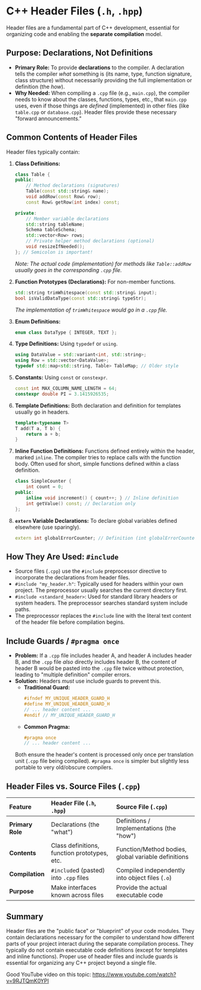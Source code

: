 # C++ Header Files (`.h`, `.hpp`)

Header files are a fundamental part of C++ development, essential for organizing code and enabling the **separate compilation** model.

## Purpose: Declarations, Not Definitions

*   **Primary Role:** To provide **declarations** to the compiler. A declaration tells the compiler *what* something is (its name, type, function signature, class structure) without necessarily providing the full implementation or definition (the *how*).
*   **Why Needed:** When compiling a `.cpp` file (e.g., `main.cpp`), the compiler needs to know about the classes, functions, types, etc., that `main.cpp` uses, even if those things are *defined* (implemented) in other files (like `table.cpp` or `database.cpp`). Header files provide these necessary "forward announcements."

## Common Contents of Header Files

Header files typically contain:

1.  **Class Definitions:**
    ```c++
    class Table {
    public:
        // Method declarations (signatures)
        Table(const std::string& name);
        void addRow(const Row& row);
        const Row& getRow(int index) const;

    private:
        // Member variable declarations
        std::string tableName;
        Schema tableSchema;
        std::vector<Row> rows;
        // Private helper method declarations (optional)
        void resizeIfNeeded();
    }; // Semicolon is important!
    ```
    *Note: The actual code (implementation) for methods like `Table::addRow` usually goes in the corresponding `.cpp` file.*

2.  **Function Prototypes (Declarations):** For non-member functions.
    ```c++
    std::string trimWhitespace(const std::string& input);
    bool isValidDataType(const std::string& typeStr);
    ```
    *The implementation of `trimWhitespace` would go in a `.cpp` file.*

3.  **Enum Definitions:**
    ```c++
    enum class DataType { INTEGER, TEXT };
    ```

4.  **Type Definitions:** Using `typedef` or `using`.
    ```c++
    using DataValue = std::variant<int, std::string>;
    using Row = std::vector<DataValue>;
    typedef std::map<std::string, Table> TableMap; // Older style
    ```

5.  **Constants:** Using `const` or `constexpr`.
    ```c++
    const int MAX_COLUMN_NAME_LENGTH = 64;
    constexpr double PI = 3.1415926535;
    ```

6.  **Template Definitions:** Both declaration and definition for templates usually go in headers.
    ```c++
    template<typename T>
    T add(T a, T b) {
        return a + b;
    }
    ```

7.  **Inline Function Definitions:** Functions defined entirely within the header, marked `inline`. The compiler tries to replace calls with the function body. Often used for short, simple functions defined within a class definition.
    ```c++
    class SimpleCounter {
        int count = 0;
    public:
        inline void increment() { count++; } // Inline definition
        int getValue() const; // Declaration only
    };
    ```

8.  **`extern` Variable Declarations:** To declare global variables defined elsewhere (use sparingly).
    ```c++
    extern int globalErrorCounter; // Definition (int globalErrorCounter = 0;) is in one .cpp file
    ```

## How They Are Used: `#include`

*   Source files (`.cpp`) use the `#include` preprocessor directive to incorporate the declarations from header files.
*   `#include "my_header.h"`: Typically used for headers within your own project. The preprocessor usually searches the current directory first.
*   `#include <standard_header>`: Used for standard library headers or system headers. The preprocessor searches standard system include paths.
*   The preprocessor replaces the `#include` line with the literal text content of the header file before compilation begins.

## Include Guards / `#pragma once`

*   **Problem:** If a `.cpp` file includes header A, and header A includes header B, and the `.cpp` file *also* directly includes header B, the content of header B would be pasted into the `.cpp` file twice without protection, leading to "multiple definition" compiler errors.
*   **Solution:** Headers *must* use include guards to prevent this.
    *   **Traditional Guard:**
        ```c++
        #ifndef MY_UNIQUE_HEADER_GUARD_H
        #define MY_UNIQUE_HEADER_GUARD_H
        // ... header content ...
        #endif // MY_UNIQUE_HEADER_GUARD_H
        ```
    *   **Common Pragma:**
        ```c++
        #pragma once
        // ... header content ...
        ```
    Both ensure the header's content is processed only once per translation unit (`.cpp` file being compiled). `#pragma once` is simpler but slightly less portable to very old/obscure compilers.

## Header Files vs. Source Files (`.cpp`)

| Feature          | Header File (`.h`, `.hpp`)                   | Source File (`.cpp`)                                |
|:-----------------|:---------------------------------------------|:----------------------------------------------------|
| **Primary Role** | Declarations (the "what")                    | Definitions / Implementations (the "how")           |
| **Contents**     | Class definitions, function prototypes, etc. | Function/Method bodies, global variable definitions |
| **Compilation**  | `#include`d (pasted) into `.cpp` files       | Compiled independently into object files (`.o`)     |
| **Purpose**      | Make interfaces known across files           | Provide the actual executable code                  |

## Summary

Header files are the "public face" or "blueprint" of your code modules. They contain declarations necessary for the compiler to understand how different parts of your project interact during the separate compilation process. They typically do not contain executable code definitions (except for templates and inline functions). Proper use of header files and include guards is essential for organizing any C++ project beyond a single file.

Good YouTube video on this topic: https://www.youtube.com/watch?v=9RJTQmK0YPI
